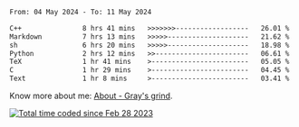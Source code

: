 <!--START_SECTION:waka-->

```txt
From: 04 May 2024 - To: 11 May 2024

C++               8 hrs 41 mins   >>>>>>>------------------   26.01 %
Markdown          7 hrs 13 mins   >>>>>--------------------   21.62 %
sh                6 hrs 20 mins   >>>>>--------------------   18.98 %
Python            2 hrs 12 mins   >>-----------------------   06.61 %
TeX               1 hr 41 mins    >------------------------   05.05 %
C                 1 hr 29 mins    >------------------------   04.45 %
Text              1 hr 8 mins     >------------------------   03.41 %
```

<!--END_SECTION:waka-->

<!-- [![grayxu's github stats](https://github-readme-stats.vercel.app/api?username=grayxu&count_private=true&show_icons=true)](https://github.com/grayxu) -->

Know more about me: [About - Gray's grind](https://www.grayxu.cn/).
<p align="left">
  <a href="https://wakatime.com/@c69eb31e-43a1-463f-8968-c3449e386f57"><img src="https://wakatime.com/badge/user/c69eb31e-43a1-463f-8968-c3449e386f57.svg" title="Total time coded since Feb 28 2023" /></a>
</p>

